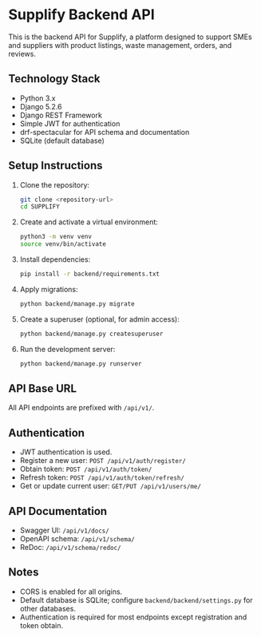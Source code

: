# Supplify Backend API

This is the backend API for Supplify, a platform designed to support SMEs and suppliers with product listings, waste management, orders, and reviews.

## Technology Stack

- Python 3.x
- Django 5.2.6
- Django REST Framework
- Simple JWT for authentication
- drf-spectacular for API schema and documentation
- SQLite (default database)

## Setup Instructions

1. Clone the repository:
   ```bash
   git clone <repository-url>
   cd SUPPLIFY
   ```

2. Create and activate a virtual environment:
   ```bash
   python3 -m venv venv
   source venv/bin/activate
   ```

3. Install dependencies:
   ```bash
   pip install -r backend/requirements.txt
   ```

4. Apply migrations:
   ```bash
   python backend/manage.py migrate
   ```

5. Create a superuser (optional, for admin access):
   ```bash
   python backend/manage.py createsuperuser
   ```

6. Run the development server:
   ```bash
   python backend/manage.py runserver
   ```

## API Base URL

All API endpoints are prefixed with `/api/v1/`.

## Authentication

- JWT authentication is used.
- Register a new user: `POST /api/v1/auth/register/`
- Obtain token: `POST /api/v1/auth/token/`
- Refresh token: `POST /api/v1/auth/token/refresh/`
- Get or update current user: `GET/PUT /api/v1/users/me/`

## API Documentation

- Swagger UI: `/api/v1/docs/`
- OpenAPI schema: `/api/v1/schema/`
- ReDoc: `/api/v1/schema/redoc/`

## Notes

- CORS is enabled for all origins.
- Default database is SQLite; configure `backend/backend/settings.py` for other databases.
- Authentication is required for most endpoints except registration and token obtain.
